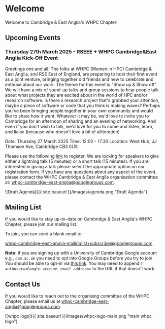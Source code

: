 # Welcome

Welcome to Cambridge & East Anglia's WHPC Chapter!

<!-- ![cambridge whpc logo]({{ site.baseurl }}/images/whpc-logo.svg "cambridge whpc logo") -->

## Upcoming Events

### Thursday 27th March 2025 - RSEEE + WHPC Cambridge&East Anglia Kick-Off Event

Greetings one and all. The folks at WHPC (Women in HPC) Cambridge & East Anglia, and RSE East of England, are preparing to host
their first event as a joint venture, bringing together old friends and new to celebrate and enthuse about our work. The theme
for this event is "Show up & Show off". We will have a mix of stand-up talks and group sessions to hear people talk about what
projects they are excited about in the world of HPC and/or research software. Is there a research project that's grabbed your
attention, maybe a piece of software or code that you think is making waves? Perhaps you've been bringing people together in
your own community and would like to share how it went. Whatever it may be, we'd love to invite you to Cambridge for an
afternoon of sharing and an evening of networking. And even if you don't wish to talk, we'd love for you to come and listen,
learn, and liaise (because who doesn't love a bit of alliteration)

Date: Thursday 27 March 2025
Time: 12:00 - 17:30
Location: West Hub, JJ Thomson Ave, Cambridge CB3 0US

Please use the following [link](https://forms.gle/Zg5S8DhBi7GQuQR89) to register. We are looking for speakers to give either a
lightning talk (5 minutes) or a short talk (15 minutes). If you are interested in giving a talk please select the appropriate
option on our registration form. If you have any questions about any aspect of the event, please contact the WHPC Cambridge &
East Anglia organisation committee at:
[whpc-cambridge-east-anglia@googlegroups.com][email].

![Draft Agenda]({{ site.baseurl }}/images/agenda.png "Draft Agenda")

## Mailing List

If you would like to stay up-to-date on Cambridge & East Anglia's WHPC Chapter, please join our mailing list.

To join, you can send a blank email to:

[whpc-cambridge-east-anglia-mailinglist+subscribe@googlegroups.com][subscribe]

**Note:** if you are signing up with a University of Cambridge Google account e.g., `cam.ac.uk` you need to opt into Google
Groups before you try to join. You should be able to opt-in via [this link][google-preferences]. You may need
to append `?authuser=<Google account email address>` to the URL if that doesn't work.

## Contact Us

If you would like to reach out to the organising committee of the WHPC Chapter, please email us at
[whpc-cambridge-east-anglia@googlegroups.com][email].

![whpc logo]({{ site.baseurl }}/images/whpc-logo-main.png "main whpc logo")

[subscribe]: mailto:whpc-cambridge-east-anglia-mailinglist+subscribe@googlegroups.com
[email]: mailto:whpc-cambridge-east-anglia@googlegroups.com
[google-preferences]: //preferences.g.apps.cam.ac.uk/
